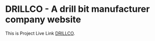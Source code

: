 # DRILLCO - A drill bit  manufacturer company website 
 
This is Project Live Link [DRILLCO](https://github.com/facebook/create-react-app).

## 